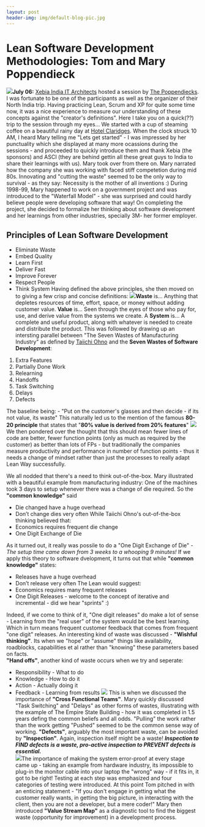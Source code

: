 ```yaml
---
layout: post
header-img: img/default-blog-pic.jpg
---
```


# Lean Software Development Methodologies: Tom and Mary Poppendieck

![](http://blog.xebia.com/wp-content/uploads/2008/07/poppendiecks-001-300x224.jpg)**July 06:** [Xebia India IT Architects](http://www.xebiaindia.com) hosted a session by [The Poppendiecks](http://www.poppendieck.com/people.htm). I was fortunate to be one of the participants as well as the organizer of their North India trip. Having practicing Lean, Scrum and XP for quite some time now, it was a nice experience to measure our understanding of these concepts against the "creator's definitions". Here I take you on a quick(??) trip to the session through my eyes...  We started with a cup of steaming coffee on a beautiful rainy day at [Hotel Claridges](http://www.claridges-hotels.com/Delhi/index.asp). When the clock struck 10 AM, I heard Mary telling me "Lets get started" - I was impressed by her punctuality which she displayed at many more ocassions during the sessions - and proceeded to quickly introduce them and thank Xebia (the sponsors) and ASCI (they are behind gettin all these great guys to India to share their learnings with us). Mary took over from there on. Mary narrated how the company she was working with faced stiff competetion during mid 80s. Innovating and "cutting the waste" seemed to be the only way to survival - as they say: Necessity is the mother of all inventions :) During 1998-99, Mary happened to work on a government project and was introduced to the "Waterfall Model" - she was surprised and could hardly believe people were developing software that way! On completing the project, she decided to formalize her thinking about software development and her learnings from other industries, specially 3M- her former employer. 

## Principles of Lean Software Development

  * Eliminate Waste
  * Embed Quality
  * Learn First
  * Deliver Fast
  * Improve Forever
  * Respect People
  * Think System
Having defined the above principles, she then moved on to giving a few crisp and concise definitions: ![](http://blog.xebia.com/wp-content/uploads/2008/07/poppendiecks-003-300x224.jpg)**Waste** is… Anything that depletes resources of time, effort, space, or money without adding customer value. **Value** is… Seen through the eyes of those who pay for, use, and derive value from the systems we create. A **System** is… A complete and useful product, along with whatever is needed to create and distribute the product. This was followed by drawing up an intersting parallel between "The Seven Wastes of Manufacturing Industry" as defined by [Taiichi Ohno](http://en.wikipedia.org/wiki/Muda_\(Japanese_term\)#The_seven_wastes) and the **Seven Wastes of Software Development**: 

  1. Extra Features
  2. Partially Done Work
  3. Relearning
  4. Handoffs
  5. Task Switching
  6. Delays
  7. Defects
  
The baseline being: - "Put on the customer's glasses and then decide - if its not value, its waste" This naturally led us to the mention of the famous **80-20 principle** that states that "**80% value is derived from 20% features**" ![](http://blog.xebia.com/wp-content/uploads/2008/07/poppendiecks-004-300x224.jpg) We then pondered over the thought that this should mean fewer lines of code are better, fewer function points (only as much as required by the customer) as better than lots of FPs - but traditionally the companies measure productivity and performance in number of function points - thus it needs a change of mindset rather than just the processes to really adapt Lean Way successfully.  
  
We all nodded that there's a need to think out-of-the-box. Mary illustrated with a beautiful example from manufacturing industry: One of the machines took 3 days to setup whenever there was a change of die required. So the **"common knowledge"** said 

  * Die changed have a huge overhead
  * Don’t change dies very often
While Taiichi Ohno's out-of-the-box thinking believed that: 
  * Economics requires frequent die change
  * One Digit Exchange of Die
  
As it turned out, it really was possile to do a "One Digit Exchange of Die" - _The setup time came down from 3 weeks to a whooping 9 minutes!_ If we apply this theory to software dvelopment, it turns out that while **"common knowledge"** states: 

  * Releases have a huge overhead
  * Don’t release very often
The Lean would suggest: 
  * Economics requires many frequent releases
  * One Digit Releases - welcome to the concept of iterative and incremental - did we hear "sprints" :)
  
Indeed, if we come to think of it, "One digit releases" do make a lot of sense - Learning from the "real user" of the system would be the best learning. Which in turn means frequent customer feedback that comes from frequent "one digit" releases. An interesting kind of waste was discussed - **"Wishful thinking"**. Its when we "hope" or "assume" things like availability, roadblocks, capabilities et al rather than "knowing" these parameters based on facts.   
**"Hand offs"**, another kind of waste occurs when we try and seperate: 

  * Responsibility - What to do
  * Knowledge - How to do it
  * Action - Actually doing it
  * Feedback - Learning from results
![](http://blog.xebia.com/wp-content/uploads/2008/07/crossfunctionalteams-300x80.jpg) This is when we discussed the importance of **"Cross Functional Teams"**. Mary quickly discussed "Task Switching" and "Delays" as other forms of wastes, illustrating with the example of The Empire State Building - how it was completed in 1.5 years defing the common beliefs and all odds. "Pulling" the work rather than the work getting "Pushed" seemed to be the common sense way of working. **"Defects"**, arguably the most important waste, can be avoided by **"Inspection"**. Again, inspection itself might be a waste! _**Inspection to FIND defects is a waste, pro-active inspection to PREVENT defects is essential.**_   
![](http://blog.xebia.com/wp-content/uploads/2008/07/categoriesoftesting-300x165.jpg)The importance of making the system error-proof at every stage came up - taking an example from hardware industry, its impossible to plug-in the monitor cable into your laptop the "wrong" way - if it fits in, it got to be right! Testing at each step was emphasized and four categories of testing were introduced. At this point Tom pitched in with an enticing statement - "If you don't engage in getting what the customer really wants, in getting the big picture, in interacting with the client, then you are not a developer, but a mere coder!" Mary then introduced **"Value Stream Map"** as a diagnostic tool to find the biggest waste (opportunity for improvement) in a development process.